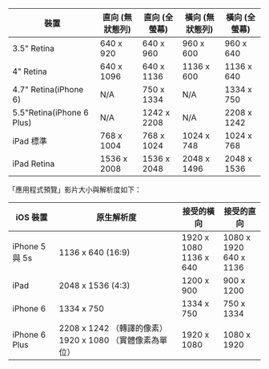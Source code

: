 |裝置|直向 (無狀態列)|直向 (全螢幕)|橫向 (無狀態列)|橫向 (全螢幕)|
|---|---|---|---|---|
|3.5" Retina|640 x 920|640 x 960|960 x 600|960 x 640|
|4" Retina|640 x 1096|640 x 1136|1136 x 600|1136 x 640|
|4.7" Retina(iPhone 6)|N/A|750 x 1334|N/A|1334 x 750|
|5.5"Retina(iPhone 6 Plus)|N/A|1242 x 2208|N/A|2208 x 1242|
|iPad 標準|768 x 1004|768 x 1024|1024 x 748|1024 x 768|
|iPad Retina|1536 x 2008|1536 x 2048|2048 x 1496|2048 x 1536|

「應用程式預覽」影片大小與解析度如下：

|iOS 裝置|原生解析度|接受的橫向|接受的直向|
|---|---|---|---|
|iPhone 5 與 5s|1136 x 640 (16:9)|1920 x 1080<br />1136 x 640|1080 x 1920<br />640 x 1136|
|iPad|2048 x 1536 (4:3)|1200 x 900|900 x 1200|
|iPhone 6|1334 x 750|1334 x 750|750 x 1334|
|iPhone 6 Plus|2208 x 1242 （轉譯的像素） 1920 x 1080 （實體像素為單位）|1920 x 1080|1080 x 1920|

